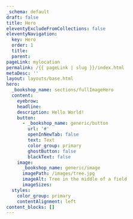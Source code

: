 ```yaml
---
_schema: default
draft: false
title: Hero
eleventyExcludeFromCollections: false
eleventyNavigation:
  key: Hero
  order: 1
  title:
  parent:
pageLink: mylocation
permalink: /{{ pageLink | slug }}/index.html
metaDesc: ''
layout: layouts/base.html
hero:
  _bookshop_name: sections/fullImageHero
  content:
    eyebrow:
    headline:
    description: Hello World!
    button:
      - _bookshop_name: generic/button
        url: '#'
        openInNewTab: false
        text: Text
        color_group: primary
        ghostButton: false
        blackText: false
    image:
      _bookshop_name: generic/image
      imagePath: /images/tree.jpg
      imageAlt: Tree in the middle of a field
      imageSizes:
  styles:
    color_group: primary
    contentAlignment: left
content_blocks: []
---
```

